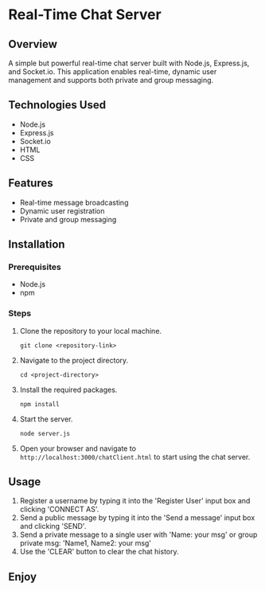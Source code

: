 # Real-Time Chat Server

## Overview
A simple but powerful real-time chat server built with Node.js, Express.js, and Socket.io. This application enables real-time, dynamic user management and supports both private and group messaging.

## Technologies Used
- Node.js
- Express.js
- Socket.io
- HTML
- CSS

## Features
- Real-time message broadcasting
- Dynamic user registration
- Private and group messaging

## Installation
### Prerequisites
- Node.js
- npm

### Steps
1. Clone the repository to your local machine.
    ```
    git clone <repository-link>
    ```
2. Navigate to the project directory.
    ```
    cd <project-directory>
    ```
3. Install the required packages.
    ```
    npm install
    ```
4. Start the server.
    ```
    node server.js
    ```
5. Open your browser and navigate to `http://localhost:3000/chatClient.html` to start using the chat server.

## Usage
1. Register a username by typing it into the 'Register User' input box and clicking 'CONNECT AS'.
2. Send a public message by typing it into the 'Send a message' input box and clicking 'SEND'.
3. Send a private message to a single user with 'Name: your msg' or group private msg: 'Name1, Name2: your msg' 
4. Use the 'CLEAR' button to clear the chat history.

## Enjoy
